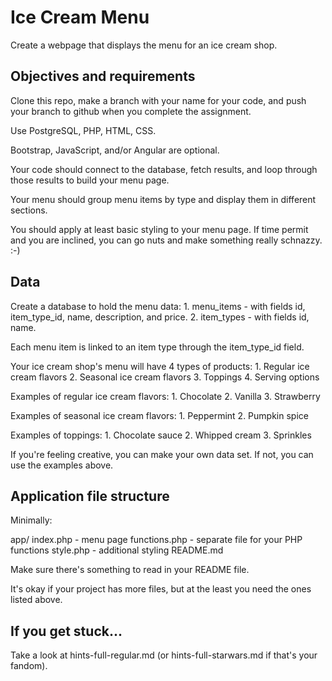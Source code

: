 # Ice Cream Menu

Create a webpage that displays the menu for an ice cream shop.

## Objectives and requirements

Clone this repo, make a branch with your name for your code, and push your branch to github when you complete the assignment.

Use PostgreSQL, PHP, HTML, CSS. 

Bootstrap, JavaScript, and/or Angular are optional.

Your code should connect to the database, fetch results, and loop through those results to build your menu page.

Your menu should group menu items by type and display them in different sections. 

You should apply at least basic styling to your menu page. If time permit and you are inclined, you can go nuts and make something really schnazzy. :-)

## Data

Create a database to hold the menu data:
    1. menu_items - with fields id, item_type_id, name, description, and price.
    2. item_types - with fields id, name.

Each menu item is linked to an item type through the item_type_id field.

Your ice cream shop's menu will have 4 types of products:
    1. Regular ice cream flavors
    2. Seasonal ice cream flavors
    3. Toppings
    4. Serving options

Examples of regular ice cream flavors:
    1. Chocolate
    2. Vanilla
    3. Strawberry

Examples of seasonal ice cream flavors:
    1. Peppermint
    2. Pumpkin spice

Examples of toppings:
    1. Chocolate sauce
    2. Whipped cream
    3. Sprinkles

If you're feeling creative, you can make your own data set. If not, you can use the examples above.
    
## Application file structure

Minimally:

  app/
    index.php - menu page
    functions.php - separate file for your PHP functions
    style.php - additional styling
  README.md

Make sure there's something to read in your README file.

It's okay if your project has more files, but at the least you need the ones listed above.

## If you get stuck...

Take a look at hints-full-regular.md (or hints-full-starwars.md if that's your fandom).

